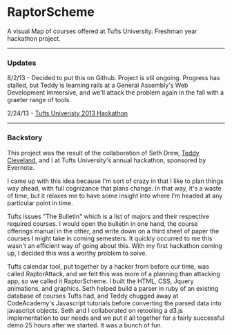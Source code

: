 RaptorScheme
============

A visual Map of courses offered at Tufts University. Freshman year hackathon project. 

***

### Updates


8/2/13 - Decided to put this on Github. Project is stil ongoing. Progress has stalled, but Teddy is learning rails at a General Assembly's Web Development Immersive, and we'll attack the problem again in the fall with a graeter range of tools. 

2/24/13 - [Tufts Univeristy 2013 Hackathon](http://tuftshackathon2013.eventbrite.com/)

*** 
  
  
### Backstory  


This project was the result of the collaboration of Seth Drew, [Teddy Cleveland](https://github.com/tcclevela), and I at Tufts University's annual hackathon, sponsored by Evernote. 

I came up with this idea because I'm sort of crazy in that I like to plan things way ahead, with full cognizance that plans change. In that way, it's a waste of time, but it relaxes me to have some insight into where I'm headed at any particular point in time. 

Tufts issues "The Bulletin" which is a list of majors and their respective required courses. I would open the bulletin in one hand, the course offerings manual in the other, and write down on a third sheet of paper the courses I might take in coming semesters. It quickly occurred to me this wasn't an efficient way of going about this. With my first hackathon coming up, I decided this was a worthy problem to solve. 

Tufts calendar tool, put together by a hacker from before our time, was called RaptorAttack, and we felt this was more of a planning than attacking app, so we called it RaptorScheme. I built the HTML, CSS, Jquery animations, and graphics. Seth helped build a parser in ruby of an existing database of courses Tufts had, and Teddy chugged away at CodeAcademy's Javascript tutorials before converting the parsed data into javascript objects. Seth and I collaborated on retooling a d3.js implementation to our needs and we put it all together for a fairly successful demo 25 hours after we started. It was a bunch of fun. 


